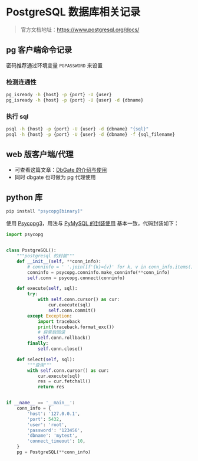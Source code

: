 # PostgreSQL 数据库相关记录
> 官方文档地址：https://www.postgresql.org/docs/

## pg 客户端命令记录

密码推荐通过环境变量 `PGPASSWORD` 来设置

### 检测连通性
```bash
pg_isready -h {host} -p {port} -U {user}
pg_isready -h {host} -p {port} -U {user} -d {dbname}
```

### 执行 sql
```bash
psql -h {host} -p {port} -U {user} -d {dbname} "{sql}"
psql -h {host} -p {port} -U {user} -d {dbname} -f {sql_filename}
```

## web 版客户端/代理
- 可查看这篇文章：[DbGate 的介绍与使用](/op/0851)
- 同时 dbgate 也可做为 pg 代理使用


## python 库

```bash
pip install "psycopg[binary]"
```

使用 [Psycopg3](https://www.psycopg.org/psycopg3/docs/index.html)，用法与 [PyMySQL 的封装使用](/code/0409) 基本一致，代码封装如下：

```python
import psycopg


class PostgreSQL():
    """postgresql 的封装"""
    def __init__(self, **conn_info):
        # conninfo = ' '.join([f'{k}={v}' for k, v in conn_info.items()])
        conninfo = psycopg.conninfo.make_conninfo(**conn_info)
        self.conn = psycopg.connect(conninfo)

    def execute(self, sql):
        try:
            with self.conn.cursor() as cur:
                cur.execute(sql)
                self.conn.commit()
        except Exception:
            import traceback
            print(traceback.format_exc())
            # 异常后回滚
            self.conn.rollback()
        finally:
            self.conn.close()

    def select(self, sql):
        """查询"""
        with self.conn.cursor() as cur:
            cur.execute(sql)
            res = cur.fetchall()
            return res


if __name__ == '__main__':
    conn_info = {
        'host': '127.0.0.1',
        'port': 5432,
        'user': 'root',
        'password': '123456',
        'dbname': 'mytest',
        'connect_timeout': 10,
    }
    pg = PostgreSQL(**conn_info)
```
